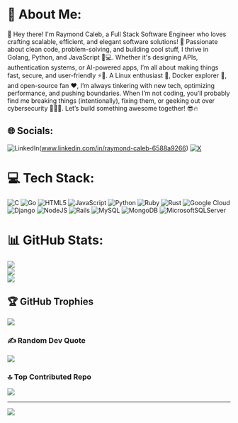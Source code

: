 # 💫 About Me:
👋 Hey there! I'm Raymond Caleb, a Full Stack Software Engineer who loves crafting scalable, efficient, and elegant software solutions! 🚀 Passionate about clean code, problem-solving, and building cool stuff, I thrive in Golang, Python, and JavaScript 🐍💻. Whether it's designing APIs, authentication systems, or AI-powered apps, I’m all about making things fast, secure, and user-friendly ⚡🔐. A Linux enthusiast 🐧, Docker explorer 🐳, and open-source fan ❤️, I’m always tinkering with new tech, optimizing performance, and pushing boundaries. When I’m not coding, you’ll probably find me breaking things (intentionally), fixing them, or geeking out over cybersecurity 🕵️‍♂️🔧. Let’s build something awesome together! 😎🔥


## 🌐 Socials:
![LinkedIn](https://img.shields.io/badge/LinkedIn-%230077B5.svg?logo=linkedin&logoColor=white)(www.linkedin.com/in/raymond-caleb-6588a9266) [![X](https://img.shields.io/badge/X-black.svg?logo=X&logoColor=white)](https://x.com/RayMadara2) 

# 💻 Tech Stack:
![C](https://img.shields.io/badge/c-%2300599C.svg?style=for-the-badge&logo=c&logoColor=white) ![Go](https://img.shields.io/badge/go-%2300ADD8.svg?style=for-the-badge&logo=go&logoColor=white) ![HTML5](https://img.shields.io/badge/html5-%23E34F26.svg?style=for-the-badge&logo=html5&logoColor=white) ![JavaScript](https://img.shields.io/badge/javascript-%23323330.svg?style=for-the-badge&logo=javascript&logoColor=%23F7DF1E) ![Python](https://img.shields.io/badge/python-3670A0?style=for-the-badge&logo=python&logoColor=ffdd54) ![Ruby](https://img.shields.io/badge/ruby-%23CC342D.svg?style=for-the-badge&logo=ruby&logoColor=white) ![Rust](https://img.shields.io/badge/rust-%23000000.svg?style=for-the-badge&logo=rust&logoColor=white) ![Google Cloud](https://img.shields.io/badge/GoogleCloud-%234285F4.svg?style=for-the-badge&logo=google-cloud&logoColor=white) ![Django](https://img.shields.io/badge/django-%23092E20.svg?style=for-the-badge&logo=django&logoColor=white) ![NodeJS](https://img.shields.io/badge/node.js-6DA55F?style=for-the-badge&logo=node.js&logoColor=white) ![Rails](https://img.shields.io/badge/rails-%23CC0000.svg?style=for-the-badge&logo=ruby-on-rails&logoColor=white) ![MySQL](https://img.shields.io/badge/mysql-4479A1.svg?style=for-the-badge&logo=mysql&logoColor=white) ![MongoDB](https://img.shields.io/badge/MongoDB-%234ea94b.svg?style=for-the-badge&logo=mongodb&logoColor=white) ![MicrosoftSQLServer](https://img.shields.io/badge/Microsoft%20SQL%20Server-CC2927?style=for-the-badge&logo=microsoft%20sql%20server&logoColor=white)
# 📊 GitHub Stats:
![](https://github-readme-stats.vercel.app/api?username=Raymond9734&theme=dark&hide_border=false&include_all_commits=true&count_private=true)<br/>
![](https://github-readme-streak-stats.herokuapp.com/?user=Raymond9734&theme=dark&hide_border=false)<br/>
![](https://github-readme-stats.vercel.app/api/top-langs/?username=Raymond9734&theme=dark&hide_border=false&include_all_commits=true&count_private=true&layout=compact)

## 🏆 GitHub Trophies
![](https://github-profile-trophy.vercel.app/?username=Raymond9734&theme=radical&no-frame=false&no-bg=false&margin-w=4)

### ✍️ Random Dev Quote
![](https://quotes-github-readme.vercel.app/api?type=vetical&theme=radical)

### 🔝 Top Contributed Repo
![](https://github-contributor-stats.vercel.app/api?username=Raymond9734&limit=5&theme=neon&combine_all_yearly_contributions=true)

---
[![](https://visitcount.itsvg.in/api?id=Raymond9734&icon=3&color=6)](https://visitcount.itsvg.in)

<!-- Proudly created with GPRM ( https://gprm.itsvg.in ) -->
